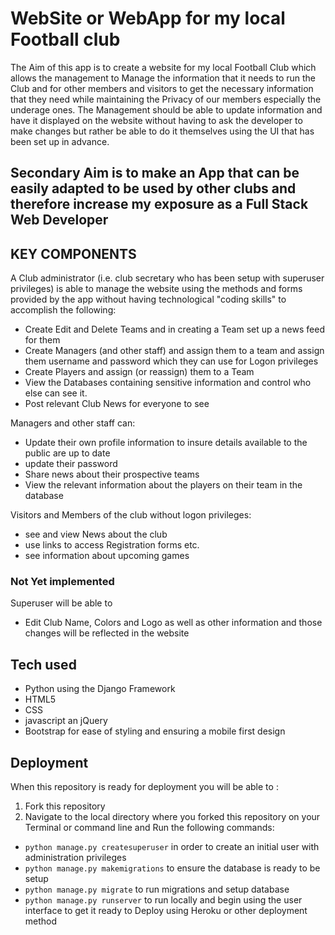 # WebSite or WebApp for my local Football club

The Aim of this app is to create a website for my local Football Club which allows the management to Manage the 
information that it needs to run the Club and for other members and visitors to get the necessary information that they 
need while maintaining the Privacy of our members especially the underage ones. The Management  should be able to update
information and have it displayed on the website without having to ask the developer to make changes but rather be able 
to do it themselves using the UI that has been set up in advance.

## Secondary Aim is to make an App that can be easily adapted to be used by other clubs and therefore increase my exposure as a Full Stack Web Developer

## KEY COMPONENTS

A Club administrator (i.e. club secretary who has been setup with superuser privileges) is able to manage the website 
using the methods and forms provided by the app without having technological "coding skills" to accomplish the following:
* Create Edit and Delete Teams and in creating a Team set up a news feed for them
* Create Managers (and other staff) and assign them to a team and assign them username and password which they can use for Logon privileges
* Create Players and assign (or reassign) them to a Team
* View the Databases containing sensitive information and control who else can see it.
* Post relevant Club News for everyone to see


Managers and other staff can:
* Update their own profile information to insure details available to the public are up to date
* update their password
* Share news about their prospective teams
* View the relevant information about the players on their team in the database

Visitors and Members of the club without logon privileges:
* see and view News about the club
* use links to access Registration forms etc.
* see information about upcoming games

### Not Yet implemented
Superuser will be able to 
* Edit Club Name, Colors and Logo as well as other information and those changes will be reflected in the website

## Tech used

* Python using the  Django Framework
* HTML5
* CSS
* javascript an jQuery
* Bootstrap for ease of styling and ensuring a mobile first design

## Deployment
When this repository is ready for deployment you will be able to :

1. Fork this repository
2. Navigate to the local directory where you forked this repository on your Terminal or command line and Run the following commands:
* `python manage.py createsuperuser` in order to create an initial user with administration privileges
* `python manage.py makemigrations` to ensure the database is ready to be setup
* `python manage.py migrate` to run migrations and setup database
* `python manage.py runserver` to run locally and begin using the user interface to get it ready to Deploy using Heroku or other deployment method
